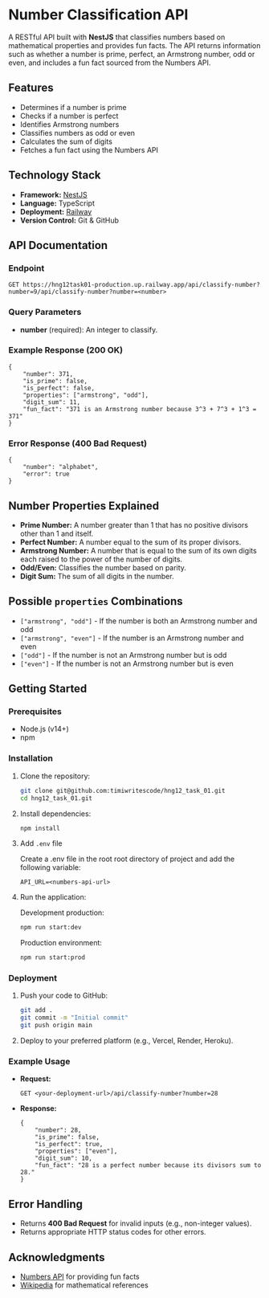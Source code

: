 # Number Classification API

A RESTful API built with **NestJS** that classifies numbers based on mathematical properties and provides fun facts. The API returns information such as whether a number is prime, perfect, an Armstrong number, odd or even, and includes a fun fact sourced from the Numbers API.

## Features

- Determines if a number is prime
- Checks if a number is perfect
- Identifies Armstrong numbers
- Classifies numbers as odd or even
- Calculates the sum of digits
- Fetches a fun fact using the Numbers API

## Technology Stack

- **Framework:** [NestJS](https://nestjs.com/)
- **Language:** TypeScript
- **Deployment:** [Railway](https://railway.com)
- **Version Control:** Git & GitHub

## API Documentation

### Endpoint

```
GET https://hng12task01-production.up.railway.app/api/classify-number?number=9/api/classify-number?number=<number>
```

### Query Parameters

- **number** (required): An integer to classify.

### Example Response (200 OK)

```
{
    "number": 371,
    "is_prime": false,
    "is_perfect": false,
    "properties": ["armstrong", "odd"],
    "digit_sum": 11,
    "fun_fact": "371 is an Armstrong number because 3^3 + 7^3 + 1^3 = 371"
}
```

### Error Response (400 Bad Request)

```
{
    "number": "alphabet",
    "error": true
}
```

## Number Properties Explained

- **Prime Number:** A number greater than 1 that has no positive divisors other than 1 and itself.
- **Perfect Number:** A number equal to the sum of its proper divisors.
- **Armstrong Number:** A number that is equal to the sum of its own digits each raised to the power of the number of digits.
- **Odd/Even:** Classifies the number based on parity.
- **Digit Sum:** The sum of all digits in the number.

## Possible `properties` Combinations

- `["armstrong", "odd"]` - If the number is both an Armstrong number and odd
- `["armstrong", "even"]` - If the number is an Armstrong number and even
- `["odd"]` - If the number is not an Armstrong number but is odd
- `["even"]` - If the number is not an Armstrong number but is even

## Getting Started

### Prerequisites

- Node.js (v14+)
- npm

### Installation

1. Clone the repository:
   ```bash
   git clone git@github.com:timiwritescode/hng12_task_01.git
   cd hng12_task_01.git
   ```
2. Install dependencies:
   ```bash
   npm install
   ```
3. Add `.env` file

    Create a .env file in the root root directory of project and add the following variable:

    ```
    API_URL=<numbers-api-url>
    ```

4. Run the application:
    
    Development production:
   ```bash
   npm run start:dev
   ```

   Production environment:
   ```bash
   npm run start:prod
   ```

### Deployment

1. Push your code to GitHub:
   ```bash
   git add .
   git commit -m "Initial commit"
   git push origin main
   ```
2. Deploy to your preferred platform (e.g., Vercel, Render, Heroku).

### Example Usage

- **Request:**
  ```
  GET <your-deployment-url>/api/classify-number?number=28
  ```
- **Response:**
  ```
  {
      "number": 28,
      "is_prime": false,
      "is_perfect": true,
      "properties": ["even"],
      "digit_sum": 10,
      "fun_fact": "28 is a perfect number because its divisors sum to 28."
  }
  ```

## Error Handling

- Returns **400 Bad Request** for invalid inputs (e.g., non-integer values).
- Returns appropriate HTTP status codes for other errors.


## Acknowledgments

- [Numbers API](http://numbersapi.com/) for providing fun facts
- [Wikipedia](https://en.wikipedia.org/wiki/Parity_(mathematics)) for mathematical references


